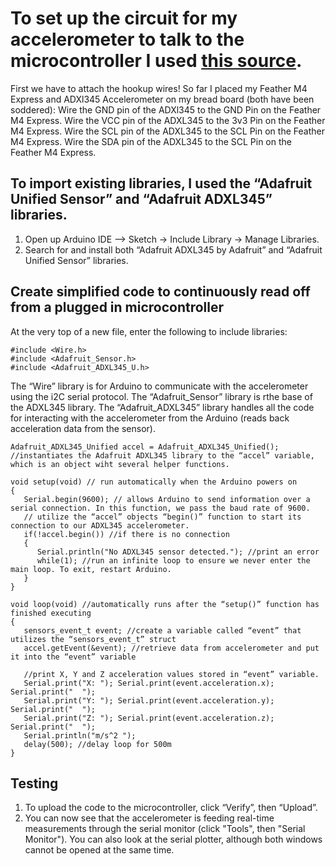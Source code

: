 # To set up the circuit for my accelerometer to talk to the microcontroller I used [this source](https://pimylifeup.com/arduino-accelerometer-adxl345/).

First we have to attach the hookup wires! So far I placed my Feather M4 Express and ADXl345 Accelerometer on my bread board (both have been soddered):
Wire the GND pin of the ADXl345 to the GND Pin on the Feather M4 Express.
Wire the VCC pin of the ADXL345 to the 3v3 Pin on the Feather M4 Express.
Wire the SCL pin of the ADXL345 to the SCL Pin on the Feather M4 Express.
Wire the SDA pin of the ADXL345 to the SCL Pin on the Feather M4 Express.

## To import existing libraries, I used the “Adafruit Unified Sensor” and “Adafruit ADXL345” libraries.
1. Open up Arduino IDE --> Sketch -> Include Library -> Manage Libraries. 
2. Search for and install both “Adafruit ADXL345 by Adafruit” and “Adafruit Unified Sensor” libraries. 

## Create simplified code to continuously read off from a plugged in microcontroller 
At the very top of a new file, enter the following to include libraries:
```
#include <Wire.h>
#include <Adafruit_Sensor.h>
#include <Adafruit_ADXL345_U.h>
```

The “Wire” library is for Arduino to communicate with the accelerometer using the i2C serial protocol.
The “Adafruit_Sensor” library is rthe base of the ADXL345 library.
The  “Adafruit_ADXL345” library handles all the code for interacting with the accelerometer from the Arduino (reads back acceleration data from the sensor).

```
Adafruit_ADXL345_Unified accel = Adafruit_ADXL345_Unified(); //instantiates the Adafruit ADXL345 library to the “accel” variable, which is an object wiht several helper functions.

void setup(void) // run automatically when the Arduino powers on
{
   Serial.begin(9600); // allows Arduino to send information over a serial connection. In this function, we pass the baud rate of 9600.
   // utilize the “accel” objects “begin()” function to start its connection to our ADXL345 accelerometer.
   if(!accel.begin()) //if there is no connection
   {
      Serial.println("No ADXL345 sensor detected."); //print an error 
      while(1); //run an infinite loop to ensure we never enter the main loop. To exit, restart Arduino.
   }
}

void loop(void) //automatically runs after the “setup()” function has finished executing
{
   sensors_event_t event; //create a variable called “event” that utilizes the “sensors_event_t” struct
   accel.getEvent(&event); //retrieve data from accelerometer and put it into the “event” variable
   
   //print X, Y and Z acceleration values stored in “event” variable.
   Serial.print("X: "); Serial.print(event.acceleration.x); Serial.print("  ");
   Serial.print("Y: "); Serial.print(event.acceleration.y); Serial.print("  ");
   Serial.print("Z: "); Serial.print(event.acceleration.z); Serial.print("  ");
   Serial.println("m/s^2 ");
   delay(500); //delay loop for 500m
}
```

## Testing 
1. To upload the code to the microcontroller, click “Verify”, then “Upload”.
2. You can now see that the accelerometer is feeding real-time measurements through the serial monitor (click "Tools", then "Serial Monitor"). You can also look at the serial plotter, although both windows cannot be opened at the same time.
